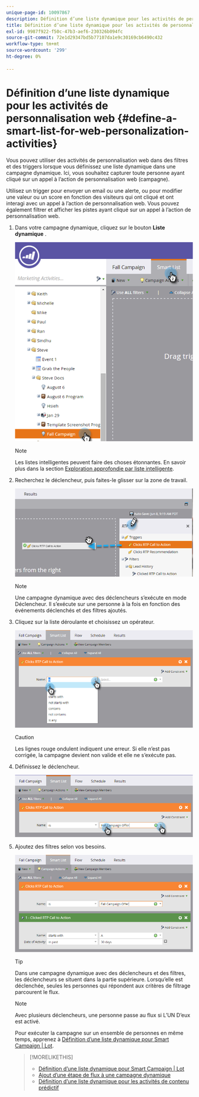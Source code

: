 ```yaml
---
unique-page-id: 10097867
description: Définition d’une liste dynamique pour les activités de personnalisation web - Documents Marketo - Documentation du produit
title: Définition d’une liste dynamique pour les activités de personnalisation web
exl-id: 9987f922-f50c-47b3-aef6-230326b094fc
source-git-commit: 72e1d29347bd5b77107da1e9c30169cb6490c432
workflow-type: tm+mt
source-wordcount: '299'
ht-degree: 0%

---
```


# Définition d’une liste dynamique pour les activités de personnalisation web {#define-a-smart-list-for-web-personalization-activities}

Vous pouvez utiliser des activités de personnalisation web dans des filtres et des triggers lorsque vous définissez une liste dynamique dans une campagne dynamique. Ici, vous souhaitez capturer toute personne ayant cliqué sur un appel à l’action de personnalisation web (campagne).

Utilisez un trigger pour envoyer un email ou une alerte, ou pour modifier une valeur ou un score en fonction des visiteurs qui ont cliqué et ont interagi avec un appel à l’action de personnalisation web. Vous pouvez également filtrer et afficher les pistes ayant cliqué sur un appel à l’action de personnalisation web.

1. Dans votre campagne dynamique, cliquez sur le bouton **Liste dynamique** .

   ![](assets/image2016-2-9-10-3a49-3a18.png)

   >[!NOTE]
   >
   >Les listes intelligentes peuvent faire des choses étonnantes. En savoir plus dans la section [Exploration approfondie par liste intelligente](/help/marketo/product-docs/core-marketo-concepts/smart-campaigns/understanding-smart-campaigns.md).

1. Recherchez le déclencheur, puis faites-le glisser sur la zone de travail.

   ![](assets/image2016-6-8-9-3a24-3a24.png)

   >[!NOTE]
   >
   >Une campagne dynamique avec des déclencheurs s’exécute en mode Déclencheur. Il s’exécute sur une personne à la fois en fonction des événements déclenchés et des filtres ajoutés.

1. Cliquez sur la liste déroulante et choisissez un opérateur.

   ![](assets/image2016-6-7-11-3a10-3a8.png)

   >[!CAUTION]
   >
   >Les lignes rouge ondulent indiquent une erreur. Si elle n’est pas corrigée, la campagne devient non valide et elle ne s’exécute pas.

1. Définissez le déclencheur.

   ![](assets/image2016-6-7-11-3a12-3a23.png)

1. Ajoutez des filtres selon vos besoins.

   ![](assets/image2016-6-7-11-3a14-3a20.png)

   >[!TIP]
   >
   >Dans une campagne dynamique avec des déclencheurs et des filtres, les déclencheurs se situent dans la partie supérieure. Lorsqu’elle est déclenchée, seules les personnes qui répondent aux critères de filtrage parcourent le flux.

   >[!NOTE]
   >
   >Avec plusieurs déclencheurs, une personne passe au flux si L’UN D’eux est activé.

   Pour exécuter la campagne sur un ensemble de personnes en même temps, apprenez à [Définition d’une liste dynamique pour Smart Campaign | Lot](/help/marketo/product-docs/core-marketo-concepts/smart-campaigns/creating-a-smart-campaign/define-smart-list-for-smart-campaign-batch.md).

   >[!MORELIKETHIS]
   >
   >* [Définition d’une liste dynamique pour Smart Campaign | Lot](/help/marketo/product-docs/core-marketo-concepts/smart-campaigns/creating-a-smart-campaign/define-smart-list-for-smart-campaign-batch.md)
   >* [Ajout d’une étape de flux à une campagne dynamique](/help/marketo/product-docs/core-marketo-concepts/smart-campaigns/flow-actions/add-a-flow-step-to-a-smart-campaign.md)
   >* [Définition d’une liste dynamique pour les activités de contenu prédictif](/help/marketo/product-docs/predictive-content/define-a-smart-list-for-predictive-content-activities.md)

